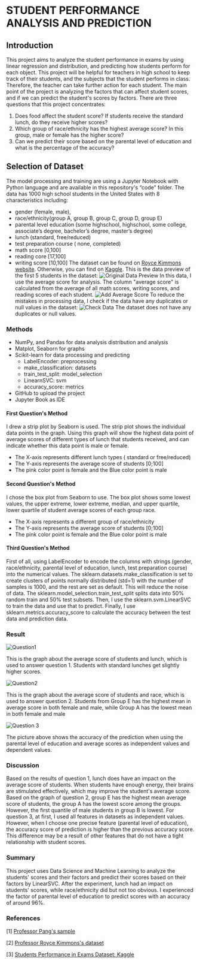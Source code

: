 # STUDENT PERFORMANCE ANALYSIS AND PREDICTION

## Introduction
  This project aims to analyze the student performance in exams by using linear regression and distribution, and predicting how students perform for each object. This project will be helpful for teachers in high school to keep track of their students, and the subjects that the student performs in class. Therefore, the teacher can take further action for each student.
The main point of the project is analyzing the factors that can affect student scores, and if we can predict the student's scores by factors. There are three questions that this project concentrates:
  1. Does food affect the student score? If students receive the standard lunch, do they receive higher scores?
  2. Which group of race/ethnicity has the highest average score? In this group, male or female has the higher score?
  3. Can we predict their score based on the parental level of education and what is the percentage of the accuracy?

## Selection of Dataset
  The model processing and training are using a Jupyter Notebook with Python language  and are available in this repository's “code” folder. The data has 1000 high school students in the United States with 8 characteristics including: 
-  gender (female, male), 
-  race/ethnicity(group A, group B, group C, group D, group E)
-  parental level education (some highschool, highschool, some college, associate’s degree, bachelor’s degree, master’s degree)
-  lunch (standard, free/reduced)
-  test preparation course ( none, completed) 
-  math score [0,100]
-  reading core [17,100]
-  writing score [10,100]
  The dataset can be found on [Royce Kimmons website](http://roycekimmons.com/tools/generated_data/exams). Otherwise, you can find on [Kaggle](https://www.kaggle.com/datasets/spscientist/students-performance-in-exams/data).
This is the data preview of the first 5 students in the dataset:
![Original Data Preview](/Graphs/orig_data_preview.png)
  In this data, I use the average score for analysis. The column "average score" is calculated from the average of all math scores, writing scores, and reading scores of each student.
![Add Average Score](/Graphs/avg_score_data.png)
  To reduce the mistakes in processing data, I check if the data have any duplicates or null values in the dataset:
![Check Data](/Graphs/check_data.png)
The dataset does not have any duplicates or null values.
### Methods
-  NumPy, and Pandas for data analysis distribution and analysis
-  Matplot, Seaborn for graphs
-  Scikit-learn for data processing and predicting
    - LabelEncoder: preprocessing
    - make_classification: datasets
    - train_test_split: model_selection
    - LinearnSVC: svm 
    - accuracy_score: metrics
-  GitHub to upload the project
-  Jupyter Book as IDE
#### First Question's Method 
  I drew a strip plot by Seaborn is used. The strip plot shows the individual data points in the graph. Using this graph will show the highest data point of average scores of different types of lunch that students received, and can indicate whether this data point is male or female.
   - The X-axis represents different lunch types ( standard or free/reduced)
   - The Y-axis represents the average score of students [0;100]
   - The pink color point is female and the Blue color point is male
#### Second Question's Method
  I chose the box plot from Seaborn to use. The box plot shows some lowest values, the upper extreme, lower extreme, median, and upper quartile, lower quartile of student average scores of each group race.  
   - The X-axis represents a different group of race/ethnicity
   - The Y-axis represents the average score of students [0;100]
   - The pink color point is female and the Blue color point is male
#### Third Question's Method
First of all, using LabelEncoder to encode the columns with strings (gender, race/ethnicity,	parental level of education,	lunch, test preparation course) into the numerical values.
The sklearn.datasets.make_classification is set to create clusters of points normally distributed (std=1) with the number of samples is 1000, and the rest are set as default. This will reduce the noise of data. 
The sklearn.model_selection.train_test_split splits data into 50% random train and 50% test subsets.
Then, I use the sklearn.svm.LinearSVC to train the data and use that to predict. 
Finally, I use sklearn.metrics.accuracy_score to calculate  the accuracy between the test data and prediction data.
### Result
![Question1](/Graphs/question1.png)

This is the graph about the average score of students and lunch, which is used to answer question 1. Students with standard lunches get slightly higher scores.

![Question2](/Graphs/question2.png)

This is the graph about the average score of students and race, which is used to answer question 2. Students from Group E has the highest mean in average score in both female and male, while Group A has the lowest mean in both female and male

![Question 3](/Graphs/question3.png)

The picture above shows the accuracy of the prediction when using the parental level of education and average scores as independent values and dependent values. 
### Discussion
  Based on the results of question 1, lunch does have an impact on the average score of students. When students have enough energy, their brains are stimulated effectively, which may improve the student's average score.
  Based on the graph of question 2, group E has the highest mean average score of students, the group A has the lowest score among the groups. However, the first quantile of male students in group B is lowest. 
For question 3, at first, I used all features in datasets as independent values. However, when I choose one precise feature (parental level of education), the accuracy score of prediction is higher than the previous accuracy score. This difference may be a result of other features that do not have a tight relationship with student scores. 
### Summary 
This project uses Data Science and Machine Learning to analyze the students' scores and their factors and predict their scores based on their factors by LinearSVC. After the experiment, lunch had an impact on students' scores, while race/ethnicity did but not too obvious. I experienced the factor of parental level of education to predict scores with an accuracy of around 96%.
### References 
[1] [Professor Pang's sample](https://github.com/pangwit/DS_Individual_Project_Example/blob/main/README.md)

[2] [Professor Royce Kimmons's dataset](http://roycekimmons.com/tools/generated_data/exams)

[3] [Students Performance in Exams Dataset: Kaggle](https://www.kaggle.com/datasets/spscientist/students-performance-in-exams)


